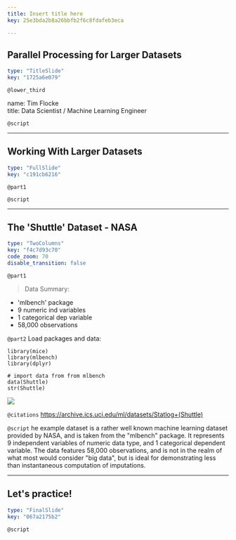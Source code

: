 ```yaml
---
title: Insert title here
key: 25e3bda2b8a26bbfb2f6c8fdafeb3eca

---
```

## Parallel Processing for Larger Datasets

```yaml
type: "TitleSlide"
key: "1725a6e079"
```

`@lower_third`

name: Tim Flocke	
title: Data Scientist / Machine Learning Engineer


`@script`



---
## Working With Larger Datasets

```yaml
type: "FullSlide"
key: "c191cb6216"
```

`@part1`



`@script`



---
## The 'Shuttle' Dataset - NASA

```yaml
type: "TwoColumns"
key: "f4c7d93c70"
code_zoom: 70
disable_transition: false
```

`@part1`
> Data Summary:

- 'mlbench' package
- 9 numeric ind variables
- 1 categorical dep variable
- 58,000 observations


`@part2`
Load packages and data:
```{r}
library(mice)
library(mlbench)
library(dplyr)

# import data from from mlbench
data(Shuttle)
str(Shuttle)
```
![](https://assets.datacamp.com/production/repositories/4850/datasets/9e7146d75d014ca189068ed36a7dbe3363163b3f/str_data.PNG)


`@citations`
https://archive.ics.uci.edu/ml/datasets/Statlog+(Shuttle)


`@script`
he example dataset is a rather well known machine learning dataset provided by NASA, and is taken from the "mlbench" package. It represents 9 independent variables of numeric data type, and 1 categorical dependent variable. The data features 58,000 observations, and is not in the realm of what most would consider "big data", but is ideal for demonstrating less than instantaneous computation of imputations.


---
## Let's practice!

```yaml
type: "FinalSlide"
key: "067a2175b2"
```

`@script`


